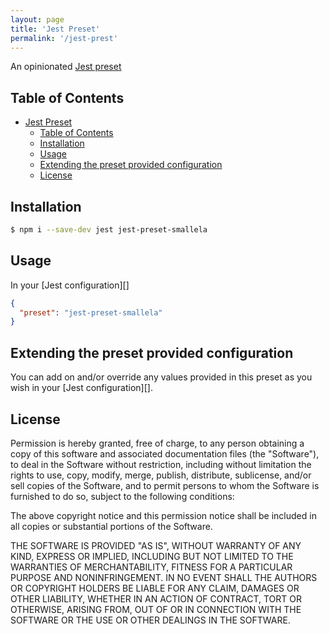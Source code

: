 ```yaml
---
layout: page
title: 'Jest Preset'
permalink: '/jest-prest'
---
```


An opinionated [Jest preset](http://facebook.github.io/jest/docs/en/configuration.html#preset-string)

## Table of Contents

<!-- TOC -->

- [Jest Preset](#jest-preset)
  - [Table of Contents](#table-of-contents)
  - [Installation](#installation)
  - [Usage](#usage)
  - [Extending the preset provided configuration](#extending-the-preset-provided-configuration)
  - [License](#license)

<!-- /TOC -->

## Installation

```bash
$ npm i --save-dev jest jest-preset-smallela
```

## Usage

In your [Jest configuration][]

```json
{
  "preset": "jest-preset-smallela"
}
```

## Extending the preset provided configuration

You can add on and/or override any values provided in this preset as you wish in your [Jest configuration][].

## License

Permission is hereby granted, free of charge, to any person obtaining a copy of this software and associated documentation files (the "Software"), to deal in the Software without restriction, including without limitation the rights to use, copy, modify, merge, publish, distribute, sublicense, and/or sell copies of the Software, and to permit persons to whom the Software is furnished to do so, subject to the following conditions:

The above copyright notice and this permission notice shall be included in all copies or substantial portions of the Software.

THE SOFTWARE IS PROVIDED "AS IS", WITHOUT WARRANTY OF ANY KIND, EXPRESS OR IMPLIED, INCLUDING BUT NOT LIMITED TO THE WARRANTIES OF MERCHANTABILITY, FITNESS FOR A PARTICULAR PURPOSE AND NONINFRINGEMENT. IN NO EVENT SHALL THE AUTHORS OR COPYRIGHT HOLDERS BE LIABLE FOR ANY CLAIM, DAMAGES OR OTHER LIABILITY, WHETHER IN AN ACTION OF CONTRACT, TORT OR OTHERWISE, ARISING FROM, OUT OF OR IN CONNECTION WITH THE SOFTWARE OR THE USE OR OTHER DEALINGS IN THE SOFTWARE.
